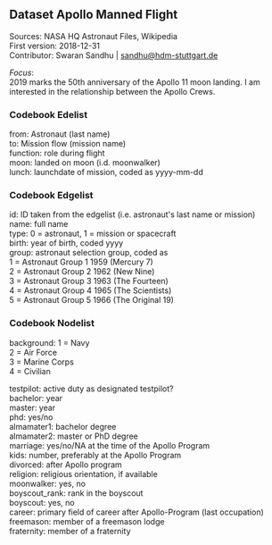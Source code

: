 ## Dataset Apollo Manned Flight ##  
Sources: NASA HQ Astronaut Files, Wikipedia  
First version: 2018-12-31  
Contributor: Swaran Sandhu | sandhu@hdm-stuttgart.de  

*Focus*:   
2019 marks the 50th anniversary of the Apollo 11 moon landing. I am interested in the relationship between the Apollo Crews.  

### Codebook Edelist  
from: Astronaut (last name)   
to: Mission flow (mission name)  
function: role during flight  
moon: landed on moon (i.d. moonwalker)  
lunch: launchdate of mission, coded as yyyy-mm-dd  

### Codebook Edgelist  
id: ID taken from the edgelist (i.e. astronaut's last name or mission)  
name: full name  
type: 0 = astronaut, 1 = mission or spacecraft  
birth: year of birth, coded yyyy  
group: astronaut selection group, coded as  
1 = Astronaut Group 1 1959 (Mercury 7)  
2 = Astronaut Group 2 1962 (New Nine)  
3 = Astronaut Group 3 1963 (The Fourteen)  
4 = Astronaut Group 4 1965 (The Scientists)  
5 = Astronaut Group 5 1966 (The Original 19)  
  
### Codebook Nodelist  
  
background:
1 = Navy  
2 = Air Force  
3 = Marine Corps  
4 = Civilian  
  
testpilot: active duty as designated testpilot?  
bachelor: year  
master: year  
phd: yes/no  
almamater1: bachelor degree  
almamater2: master or PhD degree  
marriage: yes/no/NA at the time of the Apollo Program  
kids: number, preferably at the Apollo Program  
divorced: after Apollo program  
religion: religious orientation, if available  
moonwalker: yes, no  
boyscout_rank: rank in the boyscout    
boyscout: yes, no  
career: primary field of career after Apollo-Program (last occupation)  
freemason: member of a freemason lodge  
fraternity: member of a fraternity  
  




